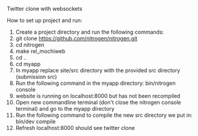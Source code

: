 Twitter clone with websockets

How to set up project and run:
1. Create a project directory and run the following commands:
2. git clone https://github.com/nitrogen/nitrogen.git
3. cd nitrogen 
4. make rel_mochiweb
5. cd ..
6. cd myapp
7. In myapp replace site/src directory with the provided src directory (submission src)
8. Run the following command in the myapp directory:
   bin/nitrogen console
9. website is running on localhost:8000 but has not been recompiled
10. Open new commandline terminal (don't close the nitrogen console terminal) and go to the myapp directory
11. Run the following command to compile the new src directory we put in:
    bin/dev compile
12. Refresh localhost:8000 should see twitter clone
  
